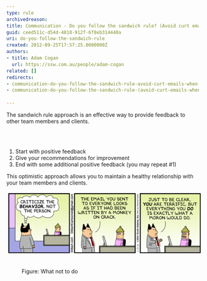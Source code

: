 ```yaml
---
type: rule
archivedreason: 
title: Communication - Do you follow the sandwich rule? (Avoid curt emails when correcting people)
guid: ceed511c-d54d-4818-912f-6f8eb314440a
uri: do-you-follow-the-sandwich-rule
created: 2012-09-25T17:57:25.0000000Z
authors:
- title: Adam Cogan
  url: https://ssw.com.au/people/adam-cogan
related: []
redirects:
- communication-do-you-follow-the-sandwich-rule-avoid-curt-emails-when-correcting-people
- communication-do-you-follow-the-sandwich-rule-(avoid-curt-emails-when-correcting-people)

---
```



<p>​​​
                    The sandwich rule approach is an effective way to provide feedback to other team
                    members and clients.<br></p>
<br><excerpt class='endintro'></excerpt><br>
<ol><li>Start with positive feedback</li><li>Give your recommendations for improvement</li><li>End with some additional positive feedback (you may repeat #1)</li></ol><p> This optimistic approach allows you to maintain a healthy relationship with your team members and clients.</p><p class="ssw15-rteElement-GreyBox">
   <img src="criticize-behavior-not-person.gif" alt="criticize-behavior-not-person.gif" style="margin:5px;" /> </p>
<dd class="ssw15-rteElement-FigureNormal">Figure: What not to do​​​​<br></dd>​<br>


